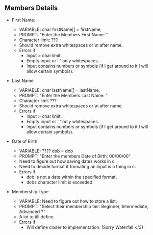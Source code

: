 ## Members Details
- First Name:
  - VARIABLE: char firstName[] = firstName;
  - PROMPT: "Enter the Members First Name: "
  - Character limit: ???
  - Should remove extra whitespaces or \n after name.
  - Errors if
    - Input > char limit.
    - Empty input or ' ' only whitespaces.
    - Input contains numbers or symbols (if I get around to it I will allow certain symbols).
          
        
- Last Name
  - VARIABLE: char lastName[] = lastName;
  - PROMPT: "Enter the Members Last Name: "
  - Character limit ???
  - Should remove extra whitespaces or \n after name.
  - Errors if
    - Input > char limit.
    - Empty input or ' ' only whitespaces.
    - Input contains numbers or symbols (if I get around to it I will allow certain symbols).
      
- Date of Birth
  - VARIABLE: ???? dob = dob
  - PROMPT: "Enter the members Date of Birth: 00/00/00"
  - Need to figure out how saving dates works in c
  - Need to decide format if formating an input is a thing in c.
  - Errors if
    - dob is not a date within the specified format.
    - dobs character limit is exceeded.

- Membership Type
  - VARIABLE: Need to figure out how to store a list.
  - PROMPT: "Select their membership tier: Beginner, Intermediate, Advanced ?"
  - A lot to till define.
  - Errors if
    - Will define closer to implementation. (Sorry Waterfall </3)
